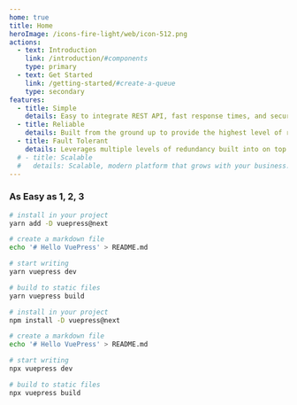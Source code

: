 ```yaml
---
home: true
title: Home
heroImage: /icons-fire-light/web/icon-512.png
actions:
  - text: Introduction
    link: /introduction/#components
    type: primary
  - text: Get Started
    link: /getting-started/#create-a-queue
    type: secondary
features:
  - title: Simple
    details: Easy to integrate REST API, fast response times, and secure storage.
  - title: Reliable
    details: Built from the ground up to provide the highest level of reliability, performance, and availability. 
  - title: Fault Tolerant
    details: Leverages multiple levels of redundancy built into on top of fault-tolerant cloud platforms.
  # - title: Scalable
  #   details: Scalable, modern platform that grows with your business.
---
```


### As Easy as 1, 2, 3

<CodeGroup>
  <CodeGroupItem title="YARN" active>

```bash
# install in your project
yarn add -D vuepress@next

# create a markdown file
echo '# Hello VuePress' > README.md

# start writing
yarn vuepress dev

# build to static files
yarn vuepress build
```

  </CodeGroupItem>

  <CodeGroupItem title="NPM">
  
```bash
# install in your project
npm install -D vuepress@next

# create a markdown file
echo '# Hello VuePress' > README.md

# start writing
npx vuepress dev

# build to static files
npx vuepress build
```

  </CodeGroupItem>
</CodeGroup>